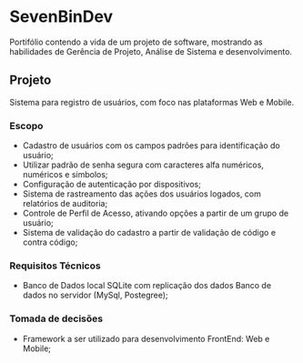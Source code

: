 # SevenBinDev
Portifólio contendo a vida de um projeto de software, mostrando as habilidades de Gerência de Projeto, Análise de Sistema e desenvolvimento.

## Projeto
Sistema para registro de usuários, com foco nas plataformas Web e Mobile.

### Escopo
* Cadastro de usuários com os campos padrões para identificação do usuário;
* Utilizar padrão de senha segura com caracteres alfa numéricos, numéricos e simbolos;
* Configuração de autenticação por dispositivos;
* Sistema de rastreamento das ações dos usuários logados, com relatórios de auditoria;
* Controle de Perfil de Acesso, ativando opções a partir de um grupo de usuário;
* Sistema de validação do cadastro a partir de validação de código e contra código;

### Requisitos Técnicos
* Banco de Dados local SQLite com replicação dos dados Banco de dados no servidor (MySql, Postegree);

### Tomada de decisões
* Framework a ser utilizado para desenvolvimento FrontEnd: Web e Mobile;
